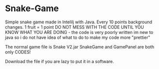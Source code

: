 # Snake-Game
Simple snake game made in Intelilj with Java. Every 10 points background changes. 1 fruit = 1 point
DO NOT MESS WITH THE CODE UNTIL YOU KNOW WHAT YOU ARE DOING -
the code is very poorly written im new to java so i do not have idea of what to do to make my code more "prettier"

The normal game file is Snake V2.jar
SnakeGame and GamePanel are both only CODES!

Download the file if you are lazy to put it in a software.
